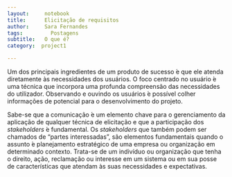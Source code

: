 ```yaml
---
layout:     notebook
title:      Elicitação de requisitos
author:     Sara Fernandes
tags: 		  Postagens
subtitle:   O que é?
category:  project1

---
```

<!--visualworkflow: true -->

Um dos principais ingredientes de um produto de sucesso  ́e que ele atenda diretamente às necessidades dos usuários. O foco centrado no usuário  ́e uma técnica que incorpora uma
profunda compreensão das necessidades do utilizador. Observando e ouvindo os usuários
 ́e possível colher informações de potencial para o desenvolvimento do projeto.

Sabe-se que a comunicação  ́e um elemento chave para o gerenciamento da aplicação
de qualquer técnica de elicitação e que a participação dos *stakeholders*  ́e fundamental.
Os *stakeholders* que também podem ser chamados de “partes interessadas”, são elementos
fundamentais quando o assunto  ́e planejamento estratégico de uma empresa ou organização em determinado contexto. Trata-se de um indivíduo ou organização que tenha o direito, ação, reclamação ou interesse em um sistema ou em sua posse de características que atendam às suas necessidades e expectativas.
